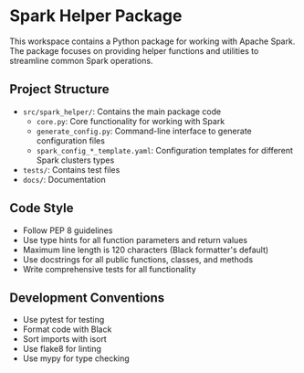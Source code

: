 <!-- Use this file to provide workspace-specific custom instructions to Copilot. For more details, visit https://code.visualstudio.com/docs/copilot/copilot-customization#_use-a-githubcopilotinstructionsmd-file -->

# Spark Helper Package

This workspace contains a Python package for working with Apache Spark. The package focuses on providing helper functions and utilities to streamline common Spark operations.

## Project Structure

- `src/spark_helper/`: Contains the main package code
  - `core.py`: Core functionality for working with Spark
  - `generate_config.py`: Command-line interface to generate configuration files
  - `spark_config_*_template.yaml`: Configuration templates for different Spark clusters types
- `tests/`: Contains test files
- `docs/`: Documentation

## Code Style

- Follow PEP 8 guidelines
- Use type hints for all function parameters and return values
- Maximum line length is 120 characters (Black formatter's default)
- Use docstrings for all public functions, classes, and methods
- Write comprehensive tests for all functionality

## Development Conventions

- Use pytest for testing
- Format code with Black
- Sort imports with isort
- Use flake8 for linting 
- Use mypy for type checking
